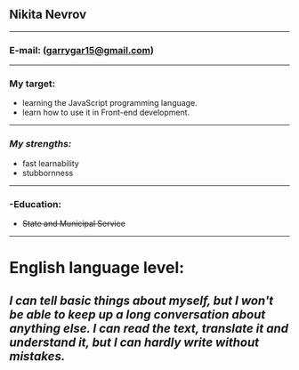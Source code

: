 ## Nikita Nevrov ##
-------
### **E-mail: (garrygar15@gmail.com)**
---------------
### My target:
  - learning the JavaScript programming language.
  - learn how to use it in Front-end development.
  --------------
### ***My strengths:***
  - fast learnability
  - stubbornness
  --------------
### -Education:
   - ~~State and Municipal Service~~
   ---------------
 # English language level:
 *I can tell basic things about myself, but I won't be able to keep up a long conversation about anything else. I can read the text, translate it and understand it, but I can hardly write without mistakes.*
 ----------